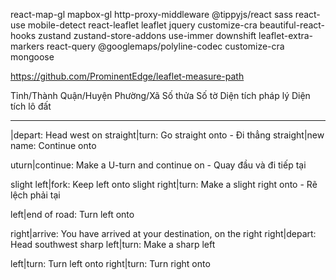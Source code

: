 react-map-gl
mapbox-gl
http-proxy-middleware
@tippyjs/react
sass
react-use
mobile-detect
react-leaflet
leaflet
jquery
customize-cra
beautiful-react-hooks
zustand
zustand-store-addons
use-immer
downshift
leaflet-extra-markers
react-query
@googlemaps/polyline-codec
customize-cra
mongoose


https://github.com/ProminentEdge/leaflet-measure-path


Tỉnh/Thành
Quận/Huyện
Phường/Xã
Số thửa
Số tờ
Diện tích pháp lý
Diện tích lô đất


-----------------------------------------------------
|depart: Head west on
straight|turn: Go straight onto - Đi thẳng
straight|new name: Continue onto

uturn|continue: Make a U-turn and continue on - Quay đầu và đi tiếp tại

slight left|fork: Keep left onto
slight right|turn: Make a slight right onto  - Rẽ lệch phải tại

left|end of road: Turn left onto

right|arrive: You have arrived at your destination, on the right
right|depart: Head southwest
sharp left|turn: Make a sharp left

left|turn: Turn left onto
right|turn: Turn right onto 
